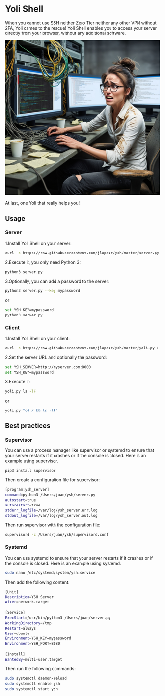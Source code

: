 # Yoli Shell

When you cannot use SSH neither Zero Tier neither any other VPN without 2FA, Yoli cames to the rescue! Yoli Shell enables you to access your server directly from your browser, without any additional software.

![Yoli Shell](./ysh.jpg)

At last, one Yoli that really helps you!

## Usage

### Server

1.Install Yoli Shell on your server:

```bash
curl -s https://raw.githubusercontent.com/jlopezr/ysh/master/server.py > ysh.py
```

2.Execute it, you only need Python 3:

```bash
python3 server.py
```

3.Optionally, you can add a password to the server:

```bash
python3 server.py --key mypassword
```

or

```bash
set YSH_KEY=mypassword
python3 server.py
```

### Client

1.Install Yoli Shell on your client:

```bash
curl -s https://raw.githubusercontent.com/jlopezr/ysh/master/yoli.py > yoli.py
```

2.Set the server URL and optionally the password:

```bash
set YSH_SERVER=http://myserver.com:8000
set YSH_KEY=mypassword
```

3.Execute it:

```bash
yoli.py ls -lF
```

or

```bash
yoli.py "cd / && ls -lF"
```

## Best practices

### Supervisor

You can use a process manager like supervisor or systemd to ensure that your server restarts if it crashes or if the console is closed. Here is an example using supervisor.

```bash
pip3 install supervisor
```

Then create a configuration file for supervisor:

```bash
[program:ysh_server]
command=python3 /Users/juan/ysh/server.py
autostart=true
autorestart=true
stderr_logfile=/var/log/ysh_server.err.log
stdout_logfile=/var/log/ysh_server.out.log
```

Then run supervisor with the configuration file:

```bash
supervisord -c /Users/juan/ysh/supervisord.conf
```

### Systemd

You can use systemd to ensure that your server restarts if it crashes or if the console is closed. Here is an example using systemd.

```bash
sudo nano /etc/systemd/system/ysh.service
```

Then add the following content:

```bash
[Unit]
Description=YSH Server
After=network.target

[Service]
ExecStart=/usr/bin/python3 /Users/juan/server.py
WorkingDirectory=/tmp
Restart=always
User=ubuntu
Environment=YSH_KEY=mypassword
Environment=YSH_PORT=8080

[Install]
WantedBy=multi-user.target
```

Then run the following commands:

```bash
sudo systemctl daemon-reload
sudo systemctl enable ysh
sudo systemctl start ysh
```

